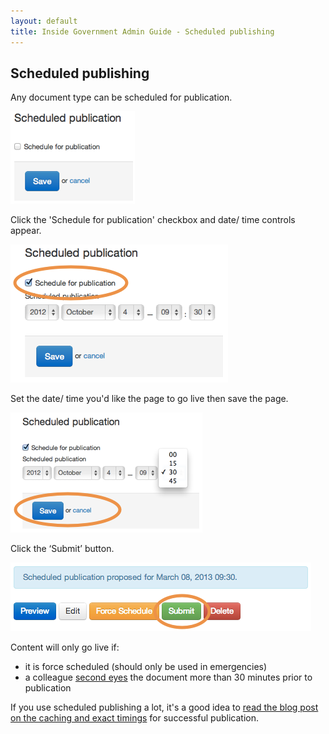 ```yaml
---
layout: default
title: Inside Government Admin Guide - Scheduled publishing
---
```


## Scheduled publishing

Any document type can be scheduled for publication.

![Scheduled publishing 1](scheduled-publishing-1.png)

Click the 'Schedule for publication' checkbox and date/ time controls appear.

![Scheduled publishing 2](scheduled-publishing-2.png)

Set the date/ time you'd like the page to go live then save the page.

![Scheduled publishing 3](scheduled-publishing-3.png)

Click the ‘Submit’ button.

![Scheduled publishing 4](scheduled-publishing-4.png)

Content will only go live if:
	
* it is force scheduled (should only be used in emergencies)
* a colleague [second eyes](second-pair-of-eyes.html) the document more than 30 minutes prior to publication


If you use scheduled publishing a lot, it's a good idea to [read the blog post on the caching and exact timings](https://insidegovuk.blog.gov.uk/2013/07/12/caches-scheduled-publishing-and-consultations/) for successful publication.

